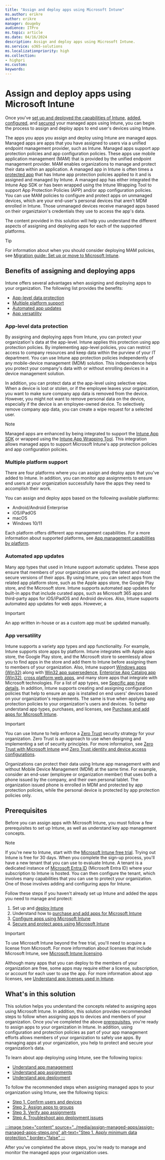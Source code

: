 ```yaml
---
title: "Assign and deploy apps using Microsoft Intune"
ms.author: erikre
author: erikre
manager: dougeby
audience: ITPro
ms.topic: article
ms.date: 04/16/2024
description: Assign and deploy apps using Microsoft Intune.
ms.service: o365-solutions
ms.localizationpriority: high
ms.collection:
- highpri
ms.custom:
keywords:
---
```


# Assign and deploy apps using Microsoft Intune

Once you've [set up and deployed the capabilities of Intune](/microsoft-365/solutions/apps-guide-overview#deploying-intune), [added](/microsoft-365/solutions/apps-add-overview), [configured](/microsoft-365/solutions/apps-config-overview), and [secured](/microsoft-365/solutions/apps-protect-overview) your managed apps using Intune, you can begin the process to assign and deploy apps to end user's devices using Intune.

The apps you apps you assign and deploy using Intune are managed apps. Managed apps are apps that you have assigned to users via a unified endpoint management provider, such as Intune. Managed apps support app protection policies and app configuration policies. These apps use mobile application management (MAM) that is provided by the unified endpoint management provider. MAM enables organizations to manage and protect their data within an application. A managed app in Intune is often times a [protected app](/mem/intune/apps/apps-supported-intune-apps) that has Intune app protection policies applied to it and is assigned and managed by Intune. A managed app has either integrated the Intune App SDK or has been wrapped using the Intune Wrapping Tool to support App Protection Policies (APP) and/or app configuration policies. You can use MAM policies to configure and protect apps on unmanaged devices, which are your end-user's personal devices that aren't MDM enrolled in Intune. Those unmanaged devices receive managed apps based on their organiztaion's credentials they use to access the app's data.

The content provided in this solution will help you understand the different aspects of assigning and deploying apps for each of the supported platforms.

> [!TIP]
> For information about when you should consider deploying MAM policies, see [Migration guide: Set up or move to Microsoft Intune](/mem/intune/fundamentals/deployment-guide-intune-setup).

## Benefits of assigning and deploying apps

Intune offers several advantages when assigning and deploying apps to your organization. The following list provides the benefits:
- [App-level data protection](#app-level-data-protection)
- [Multiple platform support](#multiple-platform-support)
- [Automated app updates](#automated-app-updates)  
- [App versatility](#app-versatility)

### App-level data protection

By assigning and deploying apps from Intune, you can protect your organization's data at the app-level. Intune applies this protection using app protection policies. By implementing app-level policies, you can restrict access to company resources and keep data within the purview of your IT department. You can use Intune app protection policies independently of any mobile-device management (MDM) solution. This independence helps you protect your company's data with or without enrolling devices in a device management solution.<p>

In addition, you can protect data at the app-level using selective wipe. When a device is lost or stolen, or if the employee leaves your organization, you want to make sure company app data is removed from the device. However, you might not want to remove personal data on the device, especially if the device is an employee-owned device. To selectively remove company app data, you can create a wipe request for a selected user.

> [!NOTE]
> Managed apps are enhanced by being integrated to support the [Intune App SDK](/mem/intune/developer/app-sdk) or wrapped using the [Intune App Wrapping Tool](/mem/intune/developer/apps-prepare-mobile-application-management). This integration allows managed apps to support Microsoft Intune's app protection policies and app configuration policies. 

### Multiple platform support

There are four platforms where you can assign and deploy apps that you've added to Intune. In addition, you can monitor app assignments to ensure end users at your organization successfully have the apps they need to accomplish their work. 

You can assign and deploy apps based on the following available platforms:
- Android/Android Enterprise
- iOS/iPadOS
- macOS
- Windows 10/11

Each platform offers different app management capabilities. For a more information about supported platforms, see [App management capabilities by platform](/mem/intune/apps/app-management#app-management-capabilities-by-platform).

### Automated app updates  

Many app types that used in Intune support automatic updates. These apps ensure that members of your organization are using the latest and most secure versions of their apps. By using Intune, you can select apps from the related app platform store, such as the Apple apps store, the Google Play store, and the Microsoft store. Intune supports automated app updates for built-in apps that include curated apps, such as Microsoft 365 apps and third-party apps for iOS/iPadOS and Android devices. Also, Intune supports automated app updates for web apps. However, a

> [!IMPORTANT]
> An app written in-house or as a custom app must be updated manually.

### App versatility

Intune supports a variety app types and app functionality. For example, Intune supports store apps by platform. Intune integrates with Apple apps store, the Google Play store, and the Microsoft store to seemlessly allow you to find apps in the store and add them to Intune before assigning them to members of your organization. Also, Intune support [Windows apps (Win32)](/mem/intune/apps/apps-win32-add) along with [Win32 app supersedence](/mem/intune/apps/apps-win32-supersedence), [Enterprise App Catalog app (Win32)](/mem/intune/apps/apps-add-enterprise-app), [cross platform web apps](/mem/intune/apps/web-app), and many store apps that integrate with Microsoft technologies. For a list of app types, see [Specific app type details](/mem/intune/apps/apps-add). In addition, Intune supports creating and assigning configuration policies that help to ensure an app is installed on end users' devices based on your organization's requirements. The same is true when applying app protection policies to your organization's users and devices. To better understand app types, purchases, and licenses, see [Purchase and add apps for Microsoft Intune](/microsoft-365/solutions/apps-guide-overview?view=o365-worldwide).

> [!IMPORTANT]
> You can use Intune to help enforce a [Zero Trust](/security/zero-trust/zero-trust-overview) security strategy for your organization. Zero Trust is an approach to use when designing and implementing a set of security principles. For more information, see [Zero Trust with Microsoft Intune](/mem/intune/fundamentals/zero-trust-with-microsoft-intune) and [Zero Trust identity and device access configurations](/microsoft-365/security/office-365-security/zero-trust-identity-device-access-policies-overview).

Organizations can protect their data using Intune app management with and without Mobile Device Management (MDM) at the same time. For example, consider an end-user (employee or organization member) that uses both a phone issued by the company, and their own personal tablet. The organization issued phone is enrolled in MDM and protected by app protection policies, while the personal device is protected by app protection policies only.

## Prerequisites

Before you can assign apps with Microsoft Intune, you must follow a few prerequisites to set up Intune, as well as understand key app management concepts.

> [!NOTE]
> If you're new to Intune, start with the [Microsoft Intune free trial](/mem/intune/fundamentals/free-trial-sign-up). Trying out Intune is free for 30 days. When you complete the sign-up process, you'll have a new tenant that you can use to evaluate Intune. A tenant is a dedicated instance of [Microsoft Entra ID](/azure/active-directory/fundamentals/active-directory-whatis) (Microsoft Entra ID) where your subscription to Intune is hosted. You can then configure the tenant, which involves many capabilities that you can use to protect your organization. One of those involves adding and configuring apps for Intune.

Follow these steps if you haven't already set up Intune and added the apps you need to manage and protect:
1. Set up and [deploy Intune](/microsoft-365/solutions/apps-guide-overview#deploying-intune&preserve-view=true)
2. Understand how to [purchase and add apps for Microsoft Intune](/microsoft-365/solutions/apps-guide-overview)
3. [Configure apps using Microsoft Intune](/microsoft-365/solutions/apps-config-overview)
4. [Secure and protect apps using Microsoft Intune](/microsoft-365/solutions/apps-protect-overview)

> [!IMPORTANT]
> To use Microsoft Intune beyond the free trial, you'll need to acquire a license from Microsoft. For more information about licenses that include Microsoft Intune, see [Microsoft Intune licensing](/mem/intune/fundamentals/licenses).
> 
> Although many apps that you can deploy to the members of your organization are free, some apps may require either a license, subscription, or account for each user to use the app. For more information about app licenses, see [Understand app licenses used in Intune](/microsoft-365/solutions/apps-license-overview). 

## What's in this solution

This solution helps you understand the concepts related to assigning apps using Microsoft Intune. In addition, this solution provides recommended steps to follow when assigning apps to devices and members of your organization. Once you've completed the above [prerequisites](#prerequisites), you're ready to assign apps to your organization in Intune. In addition, using configuration and protection policies as part of your app management efforts allows members of your organization to safely use apps. By managing apps at your organization, you help to protect and secure your organization’s data.

To learn about app deploying using Intune, see the following topics:
- [Understand app management](apps-protect-data-protection.md)
- [Understand app assignments](apps-protect-access-requirements.md)
- [Understand app deployment](apps-protect-conditional-launch.md)

To follow the recommended steps when assigning managed apps to your organization using Intune, see the following topics:
- [Step 1. Confirm users and devices](apps-assign-step-1.md)
- [Step 2. Assign apps to groups](apps-assign-step-2.md)
- [Step 3. Verify app assignments](apps-assign-step-3.md)
- [Step 4. Troubleshoot app deployment issues ](apps-assign-step-4.md)

[:::image type="content" source="../media/assign-managed-apps/assign-managed-apps-steps.png" alt-text="Step 1. Apply minimum data protection." border="false" :::](apps-assign-step-1.md)

After you've completed the above steps, you're ready to manage and monitor the managed apps your organization uses.
